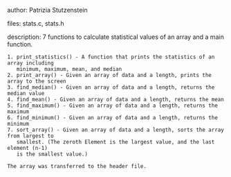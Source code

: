 author: Patrizia Stutzenstein

files: stats.c, stats.h

description: 7 functions to calculate statistical values of an array and a main function.

	1. print_statistics() - A function that prints the statistics of an array including  
	   minimum, maximum, mean, and median
 	2. print_array() - Given an array of data and a length, prints the array to the screen
 	3. find_median() - Given an array of data and a length, returns the median value
 	4. find_mean() - Given an array of data and a length, returns the mean
 	5. find_maximum() - Given an array of data and a length, returns the maximum
 	6. find_minimum() - Given an array of data and a length, returns the minimum
 	7. sort_array() - Given an array of data and a length, sorts the array from largest to 
 	   smallest. (The zeroth Element is the largest value, and the last element (n-1) 
 	   is the smallest value.)
	
	The array was transferred to the header file. 
